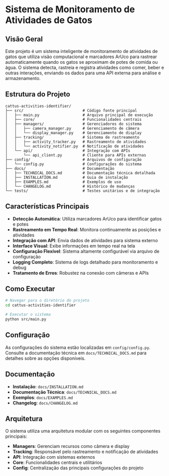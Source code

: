 # Sistema de Monitoramento de Atividades de Gatos

## Visão Geral

Este projeto é um sistema inteligente de monitoramento de atividades de gatos que utiliza visão computacional e marcadores ArUco para rastrear automaticamente quando os gatos se aproximam de potes de comida ou água. O sistema detecta, rastreia e registra atividades como comer, beber e outras interações, enviando os dados para uma API externa para análise e armazenamento.

## Estrutura do Projeto

```
cattus-activities-identifier/
├── src/                          # Código fonte principal
│   ├── main.py                   # Arquivo principal de execução
│   ├── core/                     # Funcionalidades centrais
│   ├── managers/                 # Gerenciadores do sistema
│   │   ├── camera_manager.py     # Gerenciamento de câmera
│   │   └── display_manager.py    # Gerenciamento de display
│   ├── tracking/                 # Sistema de rastreamento
│   │   ├── activity_tracker.py   # Rastreamento de atividades
│   │   └── activity_notifier.py  # Notificação de atividades
│   └── api/                      # Integração com APIs
│       └── api_client.py         # Cliente para APIs externas
├── config/                       # Arquivos de configuração
│   └── config.py                 # Configurações do sistema
├── docs/                         # Documentação
│   ├── TECHNICAL_DOCS.md         # Documentação técnica detalhada
│   ├── INSTALLATION.md           # Guia de instalação
│   ├── EXAMPLES.md               # Exemplos de uso
│   └── CHANGELOG.md              # Histórico de mudanças
└── tests/                        # Testes unitários e de integração
```

## Características Principais

- **Detecção Automática**: Utiliza marcadores ArUco para identificar gatos e potes
- **Rastreamento em Tempo Real**: Monitora continuamente as posições e atividades
- **Integração com API**: Envia dados de atividades para sistema externo
- **Interface Visual**: Exibe informações em tempo real na tela
- **Configuração Flexível**: Sistema altamente configurável via arquivo de configuração
- **Logging Completo**: Sistema de logs detalhado para monitoramento e debug
- **Tratamento de Erros**: Robustez na conexão com câmeras e APIs

## Como Executar

```bash
# Navegar para o diretório do projeto
cd cattus-activities-identifier

# Executar o sistema
python src/main.py
```

## Configuração

As configurações do sistema estão localizadas em `config/config.py`. Consulte a documentação técnica em `docs/TECHNICAL_DOCS.md` para detalhes sobre as opções disponíveis.

## Documentação

- **Instalação**: `docs/INSTALLATION.md`
- **Documentação Técnica**: `docs/TECHNICAL_DOCS.md`
- **Exemplos**: `docs/EXAMPLES.md`
- **Changelog**: `docs/CHANGELOG.md`

## Arquitetura

O sistema utiliza uma arquitetura modular com os seguintes componentes principais:

- **Managers**: Gerenciam recursos como câmera e display
- **Tracking**: Responsável pelo rastreamento e notificação de atividades
- **API**: Integração com sistemas externos
- **Core**: Funcionalidades centrais e utilitários
- **Config**: Centralização das principais configurações do projeto
